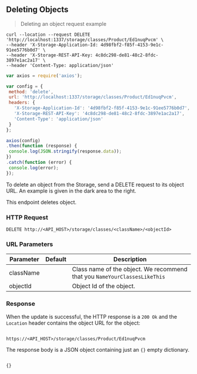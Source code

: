 ## Deleting Objects

> Deleting an object request example

```shell
curl --location --request DELETE 'http://localhost:1337/storage/classes/Product/Ed1nuqPvcm' \
--header 'X-Storage-Application-Id: 4d98fbf2-f85f-4153-9e1c-91ee5776b0d7' \
--header 'X-Storage-REST-API-Key: 4c8dc298-de81-48c2-8fdc-3897e1ac2a17' \
--header 'Content-Type: application/json'
```

```javascript
var axios = require('axios');

var config = {
 method: 'delete',
 url: 'http://localhost:1337/storage/classes/Product/Ed1nuqPvcm',
 headers: {
   'X-Storage-Application-Id': '4d98fbf2-f85f-4153-9e1c-91ee5776b0d7',
   'X-Storage-REST-API-Key': '4c8dc298-de81-48c2-8fdc-3897e1ac2a17',
   'Content-Type': 'application/json'
 }
};

axios(config)
.then(function (response) {
 console.log(JSON.stringify(response.data));
})
.catch(function (error) {
 console.log(error);
});
```

To delete an object from the Storage, send a DELETE request to its object URL. An example is given in the dark area to the right.

This endpoint deletes object.

### HTTP Request

`DELETE http://<API_HOST>/storage/classes/<className>/<objectId>`

### URL Parameters

Parameter | Default | Description
--------- | ------- | -----------
className |      | Class name of the object. We recommend that you `NameYourClassesLikeThis`
objectId |      | Object Id of the object.

### Response
When the update is successful, the HTTP response is a `200 Ok` and the `Location` header contains the object URL for the object:

<code>
https://&lt;API_HOST&gt;/storage/classes/Product/Ed1nuqPvcm
</code>

The response body is a JSON object containing just an `{}` empty dictionary.

<code>
{}
</code>
